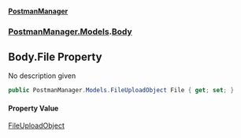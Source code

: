#### [PostmanManager](PostmanManager.md 'PostmanManager')
### [PostmanManager.Models](PostmanManager.md#PostmanManager.Models 'PostmanManager.Models').[Body](PostmanManager.md#PostmanManager.Models.Body 'PostmanManager.Models.Body')

## Body.File Property

No description given

```csharp
public PostmanManager.Models.FileUploadObject File { get; set; }
```

#### Property Value
[FileUploadObject](PostmanManager.md#PostmanManager.Models.FileUploadObject 'PostmanManager.Models.FileUploadObject')